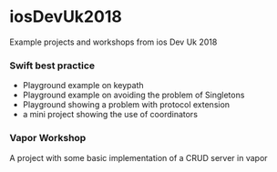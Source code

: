 # iosDevUk2018

Example projects and workshops from ios Dev Uk 2018

### Swift best practice
- Playground example on keypath
- Playground example on avoiding the problem of Singletons
- Playground showing a problem with protocol extension
- a mini project showing the use of coordinators

### Vapor Workshop
A project with some basic implementation of a CRUD server in vapor
